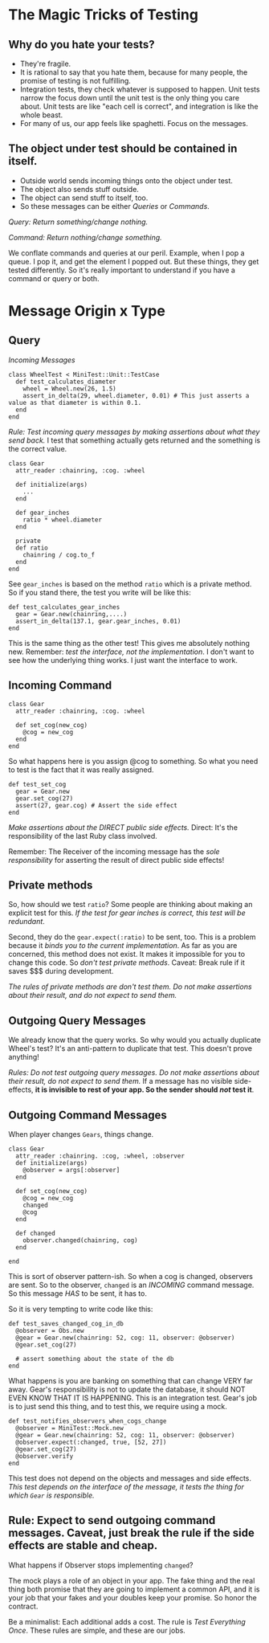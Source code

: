 # The Magic Tricks of Testing

## Why do you hate your tests?
- They're fragile.
- It is rational to say that you hate them, because for many people, the promise of testing is not fulfilling. 
- Integration tests, they check whatever is supposed to happen. Unit tests narrow the focus down until the unit test is the only thing you care about. Unit tests are like "each cell is correct", and integration is like the whole beast.
- For many of us, our app feels like spaghetti. Focus on the messages. 

## The object under test should be contained in itself.
- Outside world sends incoming things onto the object under test.
- The object also sends stuff outside.
- The object can send stuff to itself, too.
- So these messages can be either *Queries* or *Commands*.

*Query: Return something/change nothing.*

*Command: Return nothing/change something.* 

We conflate commands and queries at our peril. Example, when I pop a queue. I pop it, and get the element I popped out. But these things, they get tested differently. So it's really important to understand if you have a command or query or both.

# Message Origin x Type

## Query

*Incoming Messages*

    class WheelTest < MiniTest::Unit::TestCase
      def test_calculates_diameter
        wheel = Wheel.new(26, 1.5)
        assert_in_delta(29, wheel.diameter, 0.01) # This just asserts a value as that diameter is within 0.1.
      end
    end

*Rule: Test incoming query messages by making assertions about what they send back.* I test that something actually gets returned and the something is the correct value.

    class Gear
      attr_reader :chainring, :cog. :wheel

      def initialize(args)
        ...
      end

      def gear_inches
        ratio * wheel.diameter
      end

      private
      def ratio
        chainring / cog.to_f
      end
    end

See `gear_inches` is based on the method `ratio` which is a private method. So if you stand there, the test you write will be like this:

    def test_calculates_gear_inches
      gear = Gear.new(chainring,....)
      assert_in_delta(137.1, gear.gear_inches, 0.01)
    end

This is the same thing as the other test! This gives me absolutely nothing new. Remember: *test the interface, not the implementation*. I don't want to see how the underlying thing works. I just want the interface to work.

## Incoming Command

    class Gear
      attr_reader :chainring, :cog. :wheel

      def set_cog(new_cog)
        @cog = new_cog
      end
    end

So what happens here is you assign @cog to something. So what you need to test is the fact that it was really assigned.

    def test_set_cog
      gear = Gear.new
      gear.set_cog(27)
      assert(27, gear.cog) # Assert the side effect
    end

*Make assertions about the DIRECT public side effects.* Direct: It's the responsibility of the last Ruby class involved.

Remember: The Receiver of the incoming message has the *sole responsibility* for asserting the result of direct public side effects!

## Private methods

So, how should we test `ratio`? Some people are thinking about making an explicit test for this.  *If the test for gear inches is correct, this test will be redundant*.

Second, they do the `gear.expect(:ratio)` to be sent, too. This is a problem because it *binds you to the current implementation*. As far as you are concerned, this method does not exist. It makes it impossible for you to change this code. So *don't test private methods*. Caveat: Break rule if it saves $$$ during development.

*The rules of private methods are don't test them. Do not make assertions about their result, and do not expect to send them.*

## Outgoing Query Messages

We already know that the query works. So why would you actually duplicate Wheel's test? It's an anti-pattern to duplicate that test. This doesn't prove anything!

*Rules: Do not test outgoing query messages. Do not make assertions about their result, do not expect to send them.*  If a message has no visible side-effects, **it is invisible to rest of your app. So the sender should *not* test it**.

## Outgoing Command Messages

When player changes `Gears`, things change.

    class Gear
      attr_reader :chainring. :cog, :wheel, :observer
      def initialize(args)
        @observer = args[:observer]
      end

      def set_cog(new_cog)
        @cog = new_cog
        changed
        @cog
      end

      def changed
        observer.changed(chainring, cog)
      end

    end

This is sort of observer pattern-ish. So when a cog is changed, observers are sent. So to the observer, `changed` is an *INCOMING* command message. So this message *HAS* to be sent, it has to.

So it is very tempting to write code like this:

    def test_saves_changed_cog_in_db
      @observer = Obs.new
      @gear = Gear.new(chainring: 52, cog: 11, observer: @observer)
      @gear.set_cog(27)

      # assert something about the state of the db
    end

What happens is you are banking on something that can change VERY far away. Gear's responsibility is not to update the database, it should NOT EVEN KNOW THAT IT IS HAPPENING. This is an integration test. Gear's job is to just send this thing, and to test this, we require using a mock.

    def test_notifies_observers_when_cogs_change
      @observer = MiniTest::Mock.new
      @gear = Gear.new(chainring: 52, cog: 11, observer: @observer)
      @observer.expect(:changed, true, [52, 27])
      @gear.set_cog(27)
      @observer.verify
    end

This test does not depend on the objects and messages and side effects. *This test depends on the interface of the message, it tests the thing for which `Gear` is responsible.*

## Rule: Expect to send outgoing command messages. Caveat, just break the rule if the side effects are stable and cheap.

What happens if Observer stops implementing `changed`?

The mock plays a role of an object in your app. The fake thing and the real thing both promise that they are going to implement a common API, and it is your job that your fakes and your doubles keep your promise. So honor the contract.

Be a minimalist: Each additional adds a cost. The rule is *Test Everything Once*. These rules are simple, and these are our jobs.
